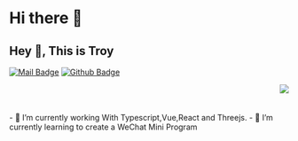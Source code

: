 # Hi there 👋
## Hey 👋, This is Troy

[![Mail Badge](https://img.shields.io/badge/troyluce@163.com-c14438?style=flat&logo=Gmail&logoColor=white&link=mailto:troyluce@163.com)](mailto:troyluce@163.com) [![Github Badge](https://img.shields.io/badge/-troyluce-grey?style=flat&logo=github&logoColor=white&link=https://github.com/troyluce/)](https://www.github.com/troyluce/)

<img align="right" src="https://github-readme-stats.vercel.app/api?username=troyluce&show_icons=true&icon_color=CE1D2D&text_color=718096&bg_color=ffffff&hide_title=true" />


</br>
</br>
</br>
- 🔭 I’m currently working With Typescript,Vue,React and Threejs.
- 🌱 I’m currently learning to create a WeChat Mini Program

